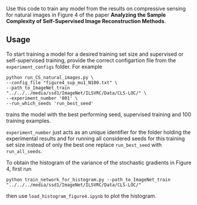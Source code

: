 Use this code to train any model from the results on compressive sensing for natural images in Figure 4 of the paper __Analyzing the Sample Complexity of Self-Supervised Image Reconstruction Methods__.

## Usage

To start training a model for a desired training set size and supervised or self-supervised training, provide the correct configartion file from the `experiment_configs` folder. For example
```
python run_CS_natural_images.py \
--config_file "figure4_sup_mu1_N100.txt" \
--path_to_ImageNet_train "../../../media/ssd1/ImageNet/ILSVRC/Data/CLS-LOC/" \
--experiment_number '001' \
--run_which_seeds 'run_best_seed'
```
trains the model with the best performing seed, supervised training and 100 training examples.

`experiment_number` just acts as an unique identifier for the folder holding the experimental results and for running all considered seeds for this training set size instead of only the best one replace `run_best_seed` with `run_all_seeds`.

To obtain the histogram of the variance of the stochastic gradients in Figure 4, first run
```
python train_network_for_histogram.py --path_to_ImageNet_train "../../../media/ssd1/ImageNet/ILSVRC/Data/CLS-LOC/"
```
then use `load_histogram_figure4.ipynb` to plot the histogram.
